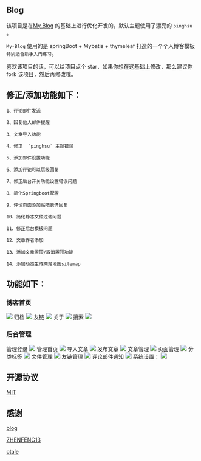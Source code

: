 ## Blog

 该项目是在[My Blog](https://github.com/zhisheng17/blog) 的基础上进行优化开发的，默认主题使用了漂亮的 `pinghsu` 。

`My-Blog` 使用的是 springBoot + Mybatis + thymeleaf 打造的一个个人博客模板 `特别适合新手入门练习`。

喜欢该项目的话，可以给项目点个 star，如果你想在这基础上修改，那么建议你 fork 该项目，然后再修改哦。

## 修正/添加功能如下：

    1、评论邮件发送
    
    2、回复他人邮件提醒
    
    3、文章导入功能
    
    4、修正  `pinghsu` 主题错误
    
    5、添加邮件设置功能
    
    6、添加评论可以层级回复
    
    7、修正后台开关功能设置错误问题
    
    8、简化Springboot配置
    
    9、评论页面添加贴吧表情回复
    
    10、简化静态文件过滤问题
    
    11、修正后台模板问题
	
	12、文章作者添加
	
	13、添加文章置顶/取消置顶功能
	
	14、添加动态生成网站地图sitemap
    
## 功能如下：

### 博客首页
 
 [![](https://ooolo.net/upload/2020/05/img/index.png)](https://ooolo.net/upload/2020/05/img/index.png)
 归档
  [![](https://ooolo.net/upload/2020/05/img/metas.png)](https://ooolo.net/upload/2020/05/img/metas.png)
 友链
  [![](https://ooolo.net/upload/2020/05/img/links.png)](https://ooolo.net/upload/2020/05/img/links.png)
 关于
  [![](https://ooolo.net/upload/2020/05/img/about.png)](https://ooolo.net/upload/2020/05/img/about.png)
 搜索
 [![](https://ooolo.net/upload/2020/05/img/search.png)](https://ooolo.net/upload/2020/05/img/search.png)
### 后台管理
 
 管理登录
  [![](https://ooolo.net/upload/2020/05/img/admin-login.png)](https://ooolo.net/upload/2020/05/img/admin-login.png)
 管理首页
  [![](https://ooolo.net/upload/2020/05/img/admin-index.png)](https://ooolo.net/upload/2020/05/img/admin-index.png)
 导入文章
  [![](https://ooolo.net/upload/2020/05/img/admin-import-article.png)](https://ooolo.net/upload/2020/05/img/admin-import-article.png)
 发布文章
 [![](https://ooolo.net/upload/2020/05/img/admin-article.png)](https://ooolo.net/upload/2020/05/img/admin-article.png)
 文章管理
 [![](https://ooolo.net/upload/2020/05/img/admin-article2.png)](https://ooolo.net/upload/2020/05/img/admin-article2.png)
 页面管理
 [![](https://ooolo.net/upload/2020/05/img/admin-pages.png)](https://ooolo.net/upload/2020/05/img/admin-pages.png)
 分类标签
 [![](https://ooolo.net/upload/2020/05/img/admin-category.png)](https://ooolo.net/upload/2020/05/img/admin-category.png)
 文件管理
 [![](https://ooolo.net/upload/2020/05/img/admin-upload.png)](https://ooolo.net/upload/2020/05/img/admin-upload.png)
 友链管理
  [![](https://ooolo.net/upload/2020/05/img/admin-links.png)](https://ooolo.net/upload/2020/05/img/admin-links.png)
  评论邮件通知
  [![](https://ooolo.net/upload/2020/05/img/admin-email.png)](https://ooolo.net/upload/2020/05/img/admin-email.png)
  系统设置：
   [![](https://ooolo.net/upload/2020/05/img/admin-setting.png)](https://ooolo.net/upload/2020/05/img/admin-setting.png)
## 开源协议

[MIT](./LICENSE)

## 感谢

[blog](https://github.com/zhisheng17)

[ZHENFENG13](https://github.com/ZHENFENG13)

[otale](https://github.com/otale)
